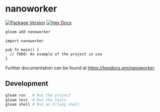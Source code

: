 # nanoworker

[![Package Version](https://img.shields.io/hexpm/v/nanowroker)](https://hex.pm/packages/nanoworker)
[![Hex Docs](https://img.shields.io/badge/hex-docs-ffaff3)](https://hexdocs.pm/nanoworker/)

```sh
gleam add nanoworker
```
```gleam
import nanoworker

pub fn main() {
  // TODO: An example of the project in use
}
```

Further documentation can be found at <https://hexdocs.pm/nanoworker>.

## Development

```sh
gleam run   # Run the project
gleam test  # Run the tests
gleam shell # Run an Erlang shell
```
